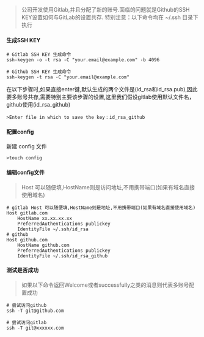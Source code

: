 >公司开发使用Gitlab,并且分配了新的账号.面临的问题就是Github的SSH KEY设置如何与GitLab的设置共存.
特别注意：以下命令均在 ~/.ssh 目录下执行
#### 生成SSH KEY
```
# Gitlab SSH KEY 生成命令
ssh-keygen -o -t rsa -C "your.email@example.com" -b 4096

# Github SSH KEY 生成命令
ssh-keygen -t rsa -C "your.email@example.com" 
```
在以下步骤时,如果直接enter键,默认生成的两个文件是(id_rsa和id_rsa.pub),因此要多账号共存,需要特别主要该步骤的设置,这里我们假设gitlab使用默认文件名，github使用(id_rsa_github)
```shell
>Enter file in which to save the key：id_rsa_github
```
#### 配置config
新建 config 文件
```shell
>touch config
```

#### 编辑config文件
>Host 可以随便填,HostName则是访问地址,不用携带端口(如果有域名直接使用域名)

```shell
# gitlab Host 可以随便填,HostName则是地址,不用携带端口(如果有域名直接使用域名)
Host gitlab.com 
    HostName xx.xx.xx.xx
    PreferredAuthentications publickey
    IdentityFile ~/.ssh/id_rsa
# github
Host github.com
    HostName github.com
    PreferredAuthentications publickey
    IdentityFile ~/.ssh/id_rsa_github
```

#### 测试是否成功

>如果以下命令返回Welcome或者successfully之类的消息则代表多账号配置成功
```
# 尝试访问github
ssh -T git@github.com

# 尝试访问gitlab
ssh -T git@xxxxxx.com
```